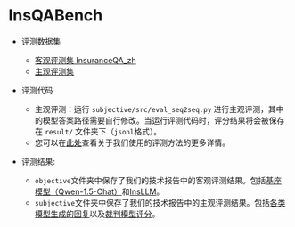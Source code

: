 # InsQABench

- 评测数据集
  - [客观评测集 InsuranceQA_zh](datasets/objective.json)
  - [主观评测集](./datasets/subjective.json)

- 评测代码
  - 主观评测：运行 `subjective/src/eval_seq2seq.py` 进行主观评测，其中的模型答案路径需要自行修改。当运行评测代码时，评分结果将会被保存在 `result/` 文件夹下（`jsonl`格式）。
  - 您可以在[此处](../README.md)查看关于我们使用的评测方法的更多详情。


- 评测结果:
  - `objective`文件夹中保存了我们的技术报告中的客观评测结果。包括[基座模型（Qwen-1.5-Chat）](./objective/base_model)和[InsLLM](./objective/InsLLM)。
  - `subjective`文件夹中保存了我们的技术报告中的主观评测结果。包括[各类模型生成的回复](./subjective/result/result_of_models)以及[裁判模型评分](./subjective/result/answers_with_rate.jsonl)。